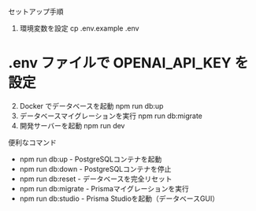 セットアップ手順

1. 環境変数を設定
   cp .env.example .env

# .env ファイルで OPENAI_API_KEY を設定

2. Docker でデータベースを起動
   npm run db:up
3. データベースマイグレーションを実行
   npm run db:migrate
4. 開発サーバーを起動
   npm run dev

便利なコマンド

- npm run db:up - PostgreSQLコンテナを起動
- npm run db:down - PostgreSQLコンテナを停止
- npm run db:reset - データベースを完全リセット
- npm run db:migrate - Prismaマイグレーションを実行
- npm run db:studio - Prisma Studioを起動（データベースGUI）
